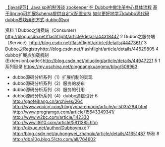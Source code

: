 [](https://blog.csdn.net/u010311445/column/info/learningdubbo)
[](http://shiyanjun.cn/archives/325.html)
[](https://www.oschina.net/p/dubbox)
[](http://dangdangdotcom.github.io/dubbox/rest.html)
[](http://www.cnblogs.com/man-li/p/4323277.html)
[](https://blog.csdn.net/aisoo/article/details/8286875)
[【java规范】Java spi机制浅谈](https://singleant.iteye.com/blog/1497259)
[zookeeper 在 Dubbo中做注册中心具体流程](https://blog.csdn.net/xuspcsdn/article/details/52201624)
[基于Spring可扩展Schema提供自定义配置支持](https://blog.csdn.net/cutesource/article/details/5864562)
[如何更好地学习dubbo源代码](https://www.tuicool.com/articles/yQ7vmuY)
[dubbo模块组织方式](http://www.cnblogs.com/man-li/p/4315954.html)
[dubbo的spi](https://my.oschina.net/zjItLife/blog/733915)



资料
1
Dubbo之消费端（Consumer）http://blog.csdn.net/flashflight/article/details/44318447
2
Dubbo之服务端（Service）http://blog.csdn.net/flashflight/article/details/44473617
3
Dubbo之Registryhttp://blog.csdn.net/flashflight/article/details/44529805
4
 dubbo扩展点加载机制(ExtensionLoader)http://blog.csdn.net/jdluojing/article/details/44947221
5
1 系列目录
https://my.oschina.net/pingpangkuangmo/blog/508963
- dubbo源码分析系列（1）扩展机制的实现
- dubbo源码分析系列（2）服务的发布
- dubbo源码分析系列（3）服务的引用
- dubbo源码分析系列（4）dubbo通信设计
6
http://gaofeihang.cn/archives/264
http://www.voidcn.com/blog/youaremoon/article/p-5035284.html
http://www.programgo.com/article/15643349341/
http://www.w2bc.com/article/142330
http://www.it610.com/article/5811285.htm
http://qkxue.net/author/Dubboymxx
7\
http://blog.csdn.net/quhongwei_zhanqiu/article/details/41651487 斩秋
8
http://dba10g.blog.51cto.com/all/764602
